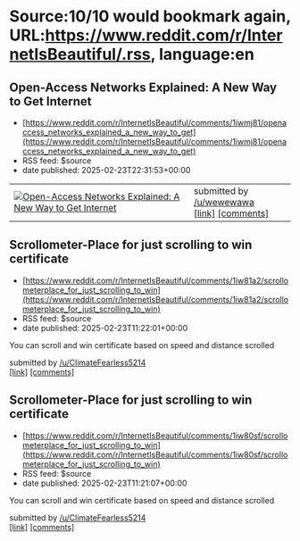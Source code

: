 # Source:10/10 would bookmark again, URL:https://www.reddit.com/r/InternetIsBeautiful/.rss, language:en

## Open-Access Networks Explained: A New Way to Get Internet
 - [https://www.reddit.com/r/InternetIsBeautiful/comments/1iwmj81/openaccess_networks_explained_a_new_way_to_get](https://www.reddit.com/r/InternetIsBeautiful/comments/1iwmj81/openaccess_networks_explained_a_new_way_to_get)
 - RSS feed: $source
 - date published: 2025-02-23T22:31:53+00:00

<table> <tr><td> <a href="https://www.reddit.com/r/InternetIsBeautiful/comments/1iwmj81/openaccess_networks_explained_a_new_way_to_get/"> <img src="https://external-preview.redd.it/elQB1AOyoo70NTDFkSjUy3uPEhkOA1PkJqLD5f_TUGw.jpg?width=640&amp;crop=smart&amp;auto=webp&amp;s=58590ec8e97030caed8f6c77631699b15bcea747" alt="Open-Access Networks Explained: A New Way to Get Internet" title="Open-Access Networks Explained: A New Way to Get Internet" /> </a> </td><td> &#32; submitted by &#32; <a href="https://www.reddit.com/user/wewewawa"> /u/wewewawa </a> <br/> <span><a href="https://www.cnet.com/home/internet/what-is-an-open-access-network/">[link]</a></span> &#32; <span><a href="https://www.reddit.com/r/InternetIsBeautiful/comments/1iwmj81/openaccess_networks_explained_a_new_way_to_get/">[comments]</a></span> </td></tr></table>

## Scrollometer-Place for just scrolling to win certificate
 - [https://www.reddit.com/r/InternetIsBeautiful/comments/1iw81a2/scrollometerplace_for_just_scrolling_to_win](https://www.reddit.com/r/InternetIsBeautiful/comments/1iw81a2/scrollometerplace_for_just_scrolling_to_win)
 - RSS feed: $source
 - date published: 2025-02-23T11:22:01+00:00

<!-- SC_OFF --><div class="md"><p>You can scroll and win certificate based on speed and distance scrolled</p> </div><!-- SC_ON --> &#32; submitted by &#32; <a href="https://www.reddit.com/user/ClimateFearless5214"> /u/ClimateFearless5214 </a> <br/> <span><a href="https://thesillyweb.com/scroll/index.html">[link]</a></span> &#32; <span><a href="https://www.reddit.com/r/InternetIsBeautiful/comments/1iw81a2/scrollometerplace_for_just_scrolling_to_win/">[comments]</a></span>

## Scrollometer-Place for just scrolling to win certificate
 - [https://www.reddit.com/r/InternetIsBeautiful/comments/1iw80sf/scrollometerplace_for_just_scrolling_to_win](https://www.reddit.com/r/InternetIsBeautiful/comments/1iw80sf/scrollometerplace_for_just_scrolling_to_win)
 - RSS feed: $source
 - date published: 2025-02-23T11:21:07+00:00

<!-- SC_OFF --><div class="md"><p>You can scroll and win certificate based on speed and distance scrolled</p> </div><!-- SC_ON --> &#32; submitted by &#32; <a href="https://www.reddit.com/user/ClimateFearless5214"> /u/ClimateFearless5214 </a> <br/> <span><a href="https://thesillyweb.com/scroll/index.html">[link]</a></span> &#32; <span><a href="https://www.reddit.com/r/InternetIsBeautiful/comments/1iw80sf/scrollometerplace_for_just_scrolling_to_win/">[comments]</a></span>

